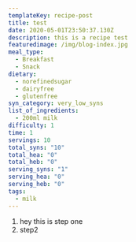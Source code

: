 ```yaml
---
templateKey: recipe-post
title: test
date: 2020-05-01T23:50:37.130Z
description: this is a recipe test
featuredimage: /img/blog-index.jpg
meal_type:
  - Breakfast
  - Snack
dietary:
  - norefinedsugar
  - dairyfree
  - glutenfree
syn_category: very_low_syns
list_of_ingredients:
  - 200ml milk
difficulty: 1
time: 1
servings: 10
total_syns: "10"
total_hea: "0"
total_heb: "0"
serving_syns: "1"
serving_hea: "0"
serving_heb: "0"
tags:
  - milk
---
```

1. hey this is step one
2. step2